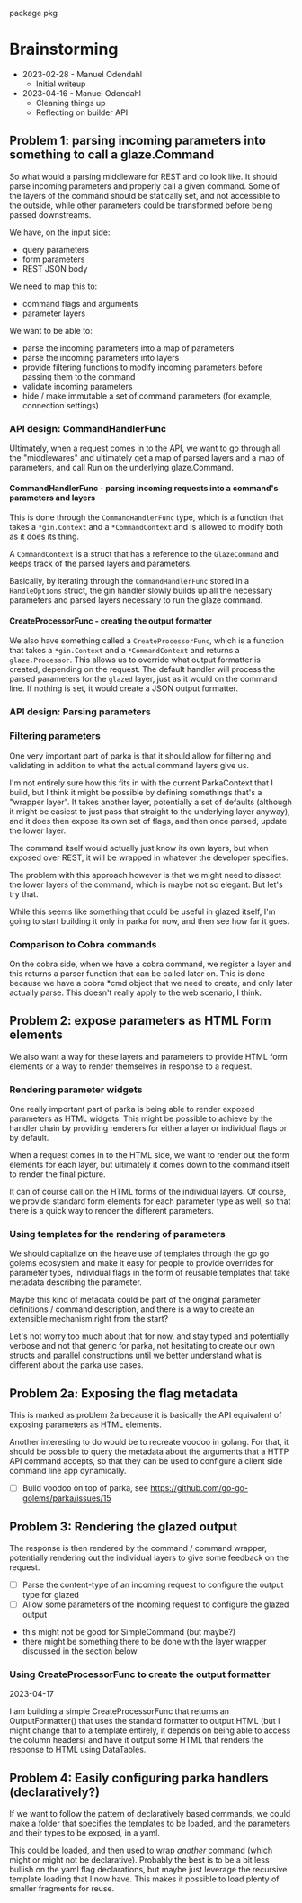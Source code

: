 package pkg

# Brainstorming

- 2023-02-28 - Manuel Odendahl
   - Initial writeup
- 2023-04-16 - Manuel Odendahl
   - Cleaning things up
   - Reflecting on builder API

## Problem 1: parsing incoming parameters into something to call a glaze.Command

So what would a parsing middleware for REST and co look like. It should
parse incoming parameters and properly call a given command. Some of the layers
of the command should be statically set, and not accessible to the outside,
while other parameters could be transformed before being passed downstreams.

We have, on the input side:
- query parameters
- form parameters
- REST JSON body

We need to map this to:
- command flags and arguments
- parameter layers

We want to be able to:
- parse the incoming parameters into a map of parameters
- parse the incoming parameters into layers
- provide filtering functions to modify incoming parameters before passing them to the command
- validate incoming parameters
- hide / make immutable a set of command parameters (for example, connection settings)

### API design: CommandHandlerFunc

Ultimately, when a request comes in to the API, we want to go through all the
"middlewares" and ultimately get a map of parsed layers and a map of parameters,
and call Run on the underlying glaze.Command.

#### CommandHandlerFunc - parsing incoming requests into a command's parameters and layers

This is done through the `CommandHandlerFunc` type, which is a function that
takes a `*gin.Context` and a `*CommandContext` and is allowed to modify both as
it does its thing.

A `CommandContext` is a struct that has a reference to the `GlazeCommand` and keeps
track of the parsed layers and parameters.

Basically, by iterating through the `CommandHandlerFunc` stored in a `HandleOptions`
struct, the gin handler slowly builds up all the necessary parameters and parsed layers
necessary to run the glaze command.

#### CreateProcessorFunc - creating the output formatter

We also have something called a `CreateProcessorFunc`, which is a function that
takes a `*gin.Context` and a `*CommandContext` and returns a `glaze.Processor`.
This allows us to override what output formatter is created, depending on the request.
The default handler will process the parsed parameters for the `glazed` layer, just 
as it would on the command line. If nothing is set, it would create a JSON output formatter.

### API design: Parsing parameters


### Filtering parameters

One very important part of parka is that it should allow for filtering and validating
in addition to what the actual command layers give us.

I'm not entirely sure how this fits in with the current ParkaContext that I build,
but I think it might be possible by defining somethings that's a "wrapper layer".
It takes another layer, potentially a set of defaults (although it might be easiest to
just pass that straight to the underlying layer anyway), and it does then
expose its own set of flags, and then once parsed, update the lower layer.

The command itself would actually just know its own layers, but when exposed over REST,
it will be wrapped in whatever the developer specifies.

The problem with this approach however is that we might need to dissect the lower layers of the
command, which is maybe not so elegant. But let's try that.

While this seems like something that could be useful in glazed itself, I'm going to
start building it only in parka for now, and then see how far it goes.

### Comparison to Cobra commands

On the cobra side, when we have a cobra command, we register a layer and this
returns a parser function that can be called later on. This is done because
we have a cobra *cmd object that we need to create, and only later
actually parse. This doesn't really apply to the web scenario, I think.

## Problem 2: expose parameters as HTML Form elements

We also want a way for these layers and parameters to provide HTML form elements
or a way to render themselves in response to a request.

### Rendering parameter widgets

One really important part of parka is being able to render exposed parameters
as HTML widgets. This might be possible to achieve by the handler chain by providing
renderers for either a layer or individual flags or by default.

When a request comes in to the HTML side, we want to render out the form elements
for each layer, but ultimately it comes down to the command itself to render the final picture.

It can of course call on the HTML forms of the individual layers. Of course,
we provide standard form elements for each parameter type as well, so that there is a
quick way to render the different parameters.

### Using templates for the rendering of parameters

We should capitalize on the heave use of templates through the go go golems ecosystem
and make it easy for people to provide overrides for parameter types, individual flags
in the form of reusable templates that take metadata describing the parameter.

Maybe this kind of metadata could be part of the original parameter definitions / command description,
and there is a way to create an extensible mechanism right from the start?

Let's not worry too much about that for now, and stay typed and potentially verbose and
not that generic for parka, not hesitating to create our own structs and parallel constructions
until we better understand what is different about the parka use cases.

## Problem 2a: Exposing the flag metadata

This is marked as problem 2a because it is basically the API equivalent of exposing
parameters as HTML elements.

Another interesting to do would be to recreate voodoo in golang. For that, it should be
possible to query the metadata about the arguments that a HTTP API command accepts, so that
they can be used to configure a client side command line app dynamically.

- [ ] Build voodoo on top of parka, see https://github.com/go-go-golems/parka/issues/15

## Problem 3: Rendering the glazed output

The response is then rendered by the command / command wrapper, potentially rendering
out the individual layers to give some feedback on the request.

- [ ] Parse the content-type of an incoming request to configure the output type for glazed
- [ ] Allow some parameters of the incoming request to configure the glazed output
 - this might not be good for SimpleCommand (but maybe?)
 - there might be something there to be done with the layer wrapper discussed in the section
   below

### Using CreateProcessorFunc to create the output formatter

2023-04-17 

I am building a simple CreateProcessorFunc that returns an OutputFormatter() that
uses the standard formatter to output HTML (but I might change that to a template entirely,
it depends on being able to access the column headers) and have it output some HTML that renders
the response to HTML using DataTables.

## Problem 4: Easily configuring parka handlers (declaratively?)

If we want to follow the pattern of declaratively based commands,
we could make a folder that specifies the templates to be loaded,
and the parameters and their types to be exposed, in a yaml.

This could be loaded, and then used to wrap *another* command (which might or might not
be declarative). Probably the best is to be a bit less bullish on the yaml flag declarations,
but maybe just leverage the recursive template loading that I now have. This makes it possible
to load plenty of smaller fragments for reuse.
